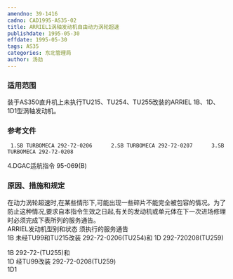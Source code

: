```yaml
---
amendno: 39-1416  
cadno: CAD1995-AS35-02  
title: ARRIEL1涡轴发动机自由动力涡轮超速  
publishdate: 1995-05-30  
effdate: 1995-05-30  
tags: AS35  
categories: 东北管理局  
author: 汤劲  
---
```

  
### 适用范围  
装于AS350直升机上未执行TU215、TU254、TU255改装的ARRIEL 1B、1D、1D1型涡轴发动机。  
  
<!--more-->  
### 参考文件  
     1.SB TURBOMECA 292-72-0206      2.SB TURBOMECA 292-72-0207      3.SB TURBOMECA 292-72-0208  
4.DGAC适航指令 95-069(B)  
  
### 原因、措施和规定  
在动力涡轮超速时,在某些情形下,可能出现一些碎片不能完全被包容的情况。为了防止这种情况,要求自本指令生效之日起,有关的发动机或单元体在下一次进场修理时必须完成下表所列的服务通告。  
ARRIEL发动机型别和状态 须执行的服务通告  
1B 未经TU99和TU215改装      292-72-0206(TU254)和 1D 292-720208(TU259)  
  
1B  292-72-(TU255)和  
1D  经TU99改装  292-72-0208(TU259)  
1D1  
  
